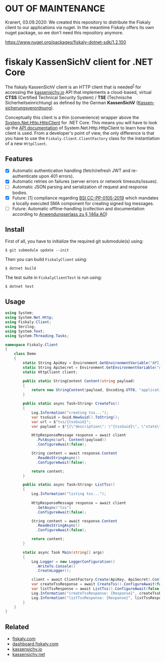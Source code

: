 # OUT OF MAINTENANCE
Kranert, 03.09.2020:
We created this repository to distribute the Fiskaly client to our applications via nuget. In the meantime Fiskaly offers its own nuget package, so we don't need this repository anymore.

https://www.nuget.org/packages/fiskaly-dotnet-sdk/1.2.100

# fiskaly KassenSichV client for .NET Core

The fiskaly KassenSichV client is an HTTP client that is needed<sup>[1](#fn1)</sup> for accessing the [kassensichv.io](https://kassensichv.io) API that implements a cloud-based, virtual **CTSS** (Certified Technical Security System) / **TSE** (Technische Sicherheitseinrichtung) as defined by the German **KassenSichV** ([Kassen­sich­er­ungsver­ord­nung](https://www.bundesfinanzministerium.de/Content/DE/Downloads/Gesetze/2017-10-06-KassenSichV.pdf)).

Conceptually this client is a thin (convenience) wrapper above the [System.Net.Http.HttpClient](https://www.nuget.org/packages/System.Net.Http) for .NET Core.
This means you will have to look up the [API documentation](https://docs.microsoft.com/en-us/dotnet/api/system.net.http?view=netcore-2.2) of System.Net.Http.HttpClient to learn how this client is used. From a developer's point of view, the only difference is that you have to use the `Fiskaly.Client.ClientFactory` class for the instantiation of a new `HttpClient`.

## Features

- [X] Automatic authentication handling (fetch/refresh JWT and re-authenticate upon 401 errors).
- [X] Automatic retries on failures (server errors or network timeouts/issues).
- [ ] Automatic JSON parsing and serialization of request and response bodies.
- [X] Future: [<a name="fn1">1</a>] compliance regarding [BSI CC-PP-0105-2019](https://www.bsi.bund.de/SharedDocs/Downloads/DE/BSI/Zertifizierung/Reporte/ReportePP/pp0105b_pdf.pdf?__blob=publicationFile&v=7) which mandates a locally executed SMA component for creating signed log messages. 
- [ ] Future: Automatic offline-handling (collection and documentation according to [Anwendungserlass zu § 146a AO](https://www.bundesfinanzministerium.de/Content/DE/Downloads/BMF_Schreiben/Weitere_Steuerthemen/Abgabenordnung/AO-Anwendungserlass/2019-06-17-einfuehrung-paragraf-146a-AO-anwendungserlass-zu-paragraf-146a-AO.pdf?__blob=publicationFile&v=1))

## Install

First of all, you have to initialize the required git submodule(s) using:

```
$ git submodule update --init
```

Then you can build `FiskalyClient` using:

```
$ dotnet build
```

The test suite in `FiskalyClientTest` is run using:

```
$ dotnet test
```

## Usage

```c#
using System;
using System.Net.Http;
using Fiskaly.Client;
using Serilog;
using System.Text;
using System.Threading.Tasks;

namespace Fiskaly.Client
{
    class Demo
    {
        static String ApiKey = Environment.GetEnvironmentVariable("API_KEY"); // create your own API key and secret at https://dashboard.fiskaly.com
        static String ApiSecret = Environment.GetEnvironmentVariable("API_SECRET");
        static HttpClient client;

        public static StringContent Content(string payload)
        {
            return new StringContent(payload, Encoding.UTF8, "application/json");
        }

        public static async Task<String> CreateTss()
        {
            Log.Information("creating tss...");
            var tssGuid = Guid.NewGuid().ToString();
            var url = $"tss/{tssGuid}";
            var payload = $"{{\"description\": \"{tssGuid}\", \"state\": \"INITIALIZED\"}}";

            HttpResponseMessage response = await client
              .PutAsync(url, Content(payload))
              .ConfigureAwait(false);

            String content = await response.Content
              .ReadAsStringAsync()
              .ConfigureAwait(false);

            return content;
        }

        public static async Task<String> ListTss()
        {
            Log.Information("listing tss...");
            
            HttpResponseMessage response = await client
              .GetAsync("tss")
              .ConfigureAwait(false);

            String content = await response.Content
              .ReadAsStringAsync()
              .ConfigureAwait(false);

            return content;
        }

        static async Task Main(string[] args)
        {
            Log.Logger = new LoggerConfiguration()
              .WriteTo.Console()
              .CreateLogger();

            client = await ClientFactory.Create(ApiKey, ApiSecret).ConfigureAwait(false);
            var createTssResponse = await CreateTss().ConfigureAwait(false);
            var listTssResponse = await ListTss().ConfigureAwait(false);
            Log.Information("createTssResponse: {Response}", createTssResponse);
            Log.Information("listTssResponse: {Response}", listTssResponse);
        }
    }
}
```

## Related

- [fiskaly.com](https://fiskaly.com)
- [dashboard.fiskaly.com](https://dashboard.fiskaly.com)
- [kassensichv.io](https://kassensichv.io)
- [kassensichv.net](https://kassensichv.net)
